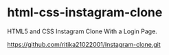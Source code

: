 # html-css-instagram-clone
HTML5 and CSS Instagram Clone With a Login Page. 

https://github.com/ritika21022001/Instagram-clone.git